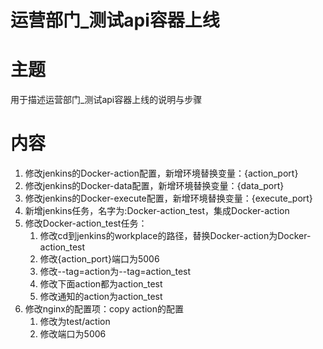 # 运营部门_测试api容器上线

# 主题
用于描述运营部门_测试api容器上线的说明与步骤

# 内容

1. 修改jenkins的Docker-action配置，新增环境替换变量：{action_port}
2. 修改jenkins的Docker-data配置，新增环境替换变量：{data_port}
3. 修改jenkins的Docker-execute配置，新增环境替换变量：{execute_port}
4. 新增jenkins任务，名字为:Docker-action_test，集成Docker-action
5. 修改Docker-action_test任务：
   1. 修改cd到jenkins的workplace的路径，替换Docker-action为Docker-action_test
   2. 修改{action_port}端口为5006
   3. 修改--tag=action为--tag=action_test
   4. 修改下面action都为action_test
   5. 修改通知的action为action_test
6. 修改nginx的配置项：copy action的配置 
   1. 修改为test/action
   2. 修改端口为5006